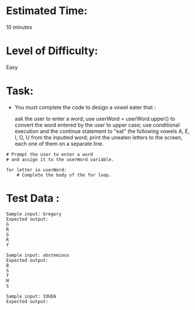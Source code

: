# Estimated Time:
10 minutes

# Level of Difficulty:
Easy


# Task:
* You must complete the code to design a vowel eater that :

  ask the user to enter a word;
  use userWord = userWord.upper() to convert the word entered by the user to upper case; 
  use conditional execution and the continue statement to "eat" the following vowels A, E, I, O, U from the inputted word;
  print the uneaten letters to the screen, each one of them on a separate line.

```
# Prompt the user to enter a word
# and assign it to the userWord variable.

for letter in userWord:
    # Complete the body of the for loop.
```

# Test Data : 
```
Sample input: Gregory
Expected output: 
G
R
G
R
Y

Sample input: abstemious
Expected output: 
B
S
T
M
S

Sample input: IOUEA
Expected output:
```





